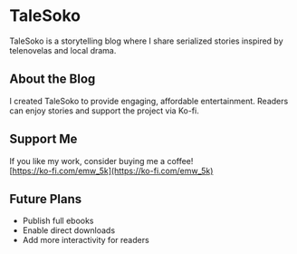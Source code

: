 # TaleSoko

TaleSoko is a storytelling blog where I share serialized stories inspired by telenovelas and local drama.

## About the Blog

I created TaleSoko to provide engaging, affordable entertainment. Readers can enjoy stories and support the project via Ko-fi.

## Support Me

If you like my work, consider buying me a coffee!  
[https://ko-fi.com/emw_5k](https://ko-fi.com/emw_5k)

## Future Plans

- Publish full ebooks
- Enable direct downloads
- Add more interactivity for readers
